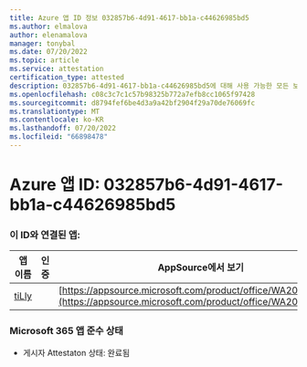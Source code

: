 ```yaml
---
title: Azure 앱 ID 정보 032857b6-4d91-4617-bb1a-c44626985bd5
ms.author: elmalova
author: elenamalova
manager: tonybal
ms.date: 07/20/2022
ms.topic: article
ms.service: attestation
certification_type: attested
description: 032857b6-4d91-4617-bb1a-c44626985bd5에 대해 사용 가능한 모든 보안 및 규정 준수 정보입니다.
ms.openlocfilehash: c08c3c7c1c57b98325b772a7efb8cc1065f97428
ms.sourcegitcommit: d8794fef6be4d3a9a42bf2904f29a70de76069fc
ms.translationtype: MT
ms.contentlocale: ko-KR
ms.lasthandoff: 07/20/2022
ms.locfileid: "66898478"
---
```

# <a name="azure-app-id-032857b6-4d91-4617-bb1a-c44626985bd5"></a>Azure 앱 ID: 032857b6-4d91-4617-bb1a-c44626985bd5


### <a name="apps-associated-with-this-id"></a>이 ID와 연결된 앱:
| **앱 이름** | **인증** | **AppSource에서 보기** |
|--------------|---------------|-----------------------|
| [tiLly](../forward/WA200003825.md) |  | [https://appsource.microsoft.com/product/office/WA200003825](https://appsource.microsoft.com/product/office/WA200003825) |

### <a name="microsoft-365-app-compliance-status"></a>Microsoft 365 앱 준수 상태
- 게시자 Attestaton 상태: 완료됨
